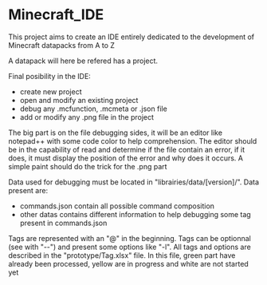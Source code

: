# Minecraft_IDE
This project aims to create an IDE entirely dedicated to the development of Minecraft datapacks from A to Z

A datapack will here be refered has a project.

Final posibility in the IDE:
- create new project
- open and modify an existing project
- debug any .mcfunction, .mcmeta or .json file
- add or modify any .png file in the project


The big part is on the file debugging sides, it will be an editor like notepad++ with some code color to help comprehension.
The editor should be in the capability of read and determine if the file contain an error, if it does, it must display the position of the error and why does it occurs.
A simple paint should do the trick for the .png part

Data used for debugging must be located in "librairies/data/[version]/".
Data present are:
- commands.json contain all possible command composition
- other datas contains different information to help debugging some tag present in commands.json

Tags are represented with an "@" in the beginning. 
Tags can be optionnal (see with "--") and present some options like "-l".
All tags and options are described in the "prototype/Tag.xlsx" file.
  In this file, green part have already been processed, yellow are in progress and white are not started yet
